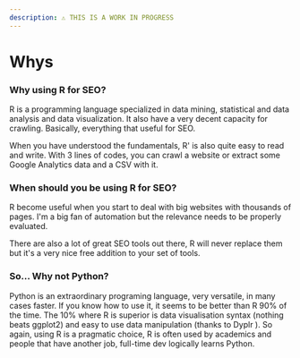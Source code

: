 ```yaml
---
description: ⚠️ THIS IS A WORK IN PROGRESS
---
```


# Whys

### Why using R for SEO?

R is a programming language specialized in data mining, statistical and data analysis and data visualization. It also have a very decent capacity for crawling. Basically, everything that useful for SEO.

When you have understood the fundamentals, R' is also quite easy to read and write. With 3 lines of codes, you can crawl a website or extract some Google Analytics data and a CSV with it.

### When should you be using R for SEO?

R become useful when you start to deal with big websites with thousands of pages. I'm a big fan of automation but the relevance needs to be properly evaluated. 

There are also a lot of great SEO tools out there, R will never replace them but it's a very nice free addition to your set of tools.

### So... Why not Python?

Python is an extraordinary programing language, very versatile, in many cases faster. If you know how to use it, it seems to be better than R 90% of the time. The 10% where R is superior is data visualisation syntax \(nothing beats ggplot2\) and easy to use data manipulation \(thanks to Dyplr \). So again, using R is a pragmatic choice, R is often used by academics and people that have another job, full-time dev logically learns Python. 



